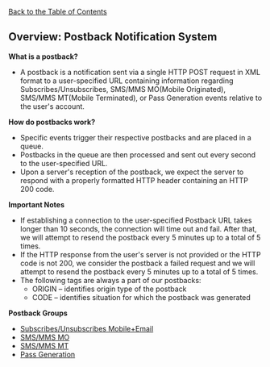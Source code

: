 <a href="/1.3/README.md">Back to the Table of Contents</a>
<h2>Overview: Postback Notification System</h2>

<strong>What is a postback?</strong>
<ul>
<li>A postback is a notification sent via a single HTTP POST request in XML format to a user-specified URL containing information regarding Subscribes/Unsubscribes, SMS/MMS MO(Mobile Originated), SMS/MMS MT(Mobile Terminated), or Pass Generation events relative to the user's account.</li>
</ul>

<strong>How do postbacks work?</strong>
<ul>
<li>Specific events trigger their respective postbacks and are placed in a queue.</li>
<li>Postbacks in the queue are then processed and sent out every second to the user-specified URL.</li>
<li>Upon a server's reception of the postback, we expect the server to respond with a properly formatted HTTP header containing an HTTP 200 code.</li>
</ul>

<strong>Important Notes</strong>
<ul>
<li>If establishing a connection to the user-specified Postback URL takes longer than 10 seconds, the connection will time out and fail.  After that, we will attempt to resend the postback every 5 minutes up to a total of 5 times.</li>
<li>If the HTTP response from the user's server is not provided or the HTTP code is not 200, we consider the postback a failed request and we will attempt to resend the postback every 5 minutes up to a total of 5 times.</li>
<li> The following tags are always a part of our postbacks:
  <ul>
  <li>ORIGIN &#8211; identifies origin type of the postback</li>
  <li>CODE &#8211; identifies situation for which the postback was generated</li>
  </ul>
</ul>

<strong>Postback Groups</strong>
<ul>
<li><a href="/1.3/CONTENTS/POSTBACKS/New%20Postback%20Files/POSTBACK_GENERAL.md">Subscribes/Unsubscribes Mobile+Email</a></li>
<li><a href="/1.3/CONTENTS/POSTBACKS/New%20Postback%20Files/POSTBACK_SMS+MMS_MO.md">SMS/MMS MO</a></li>
<li><a href="/1.3/CONTENTS/POSTBACKS/New%20Postback%20Files/POSTBACK_SMS+MMS_MT.md">SMS/MMS MT</a></li>
<li><a href="/1.3/CONTENTS/POSTBACKS/New%20Postback%20Files/POSTBACK_PASSES.md">Pass Generation</a></li>
</ul>
